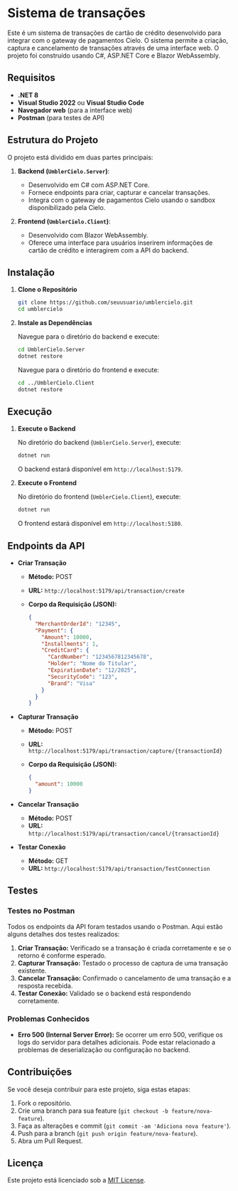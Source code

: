 # Sistema de transações

Este é um sistema de transações de cartão de crédito desenvolvido para integrar com o gateway de pagamentos Cielo. O sistema permite a criação, captura e cancelamento de transações através de uma interface web. O projeto foi construído usando C#, ASP.NET Core e Blazor WebAssembly.

## Requisitos

- **.NET 8**
- **Visual Studio 2022** ou **Visual Studio Code**
- **Navegador web** (para a interface web)
- **Postman** (para testes de API)

## Estrutura do Projeto

O projeto está dividido em duas partes principais:

1. **Backend (`UmblerCielo.Server`)**:
   - Desenvolvido em C# com ASP.NET Core.
   - Fornece endpoints para criar, capturar e cancelar transações.
   - Integra com o gateway de pagamentos Cielo usando o sandbox disponibilizado pela Cielo.

2. **Frontend (`UmblerCielo.Client`)**:
   - Desenvolvido com Blazor WebAssembly.
   - Oferece uma interface para usuários inserirem informações de cartão de crédito e interagirem com a API do backend.

## Instalação

1. **Clone o Repositório**

    ```bash
    git clone https://github.com/seuusuario/umblercielo.git
    cd umblercielo
    ```

2. **Instale as Dependências**

    Navegue para o diretório do backend e execute:

    ```bash
    cd UmblerCielo.Server
    dotnet restore
    ```

    Navegue para o diretório do frontend e execute:

    ```bash
    cd ../UmblerCielo.Client
    dotnet restore
    ```

## Execução

1. **Execute o Backend**

    No diretório do backend (`UmblerCielo.Server`), execute:

    ```bash
    dotnet run
    ```

    O backend estará disponível em `http://localhost:5179`.

2. **Execute o Frontend**

    No diretório do frontend (`UmblerCielo.Client`), execute:

    ```bash
    dotnet run
    ```

    O frontend estará disponível em `http://localhost:5180`.

## Endpoints da API

- **Criar Transação**
  - **Método:** POST
  - **URL:** `http://localhost:5179/api/transaction/create`
  - **Corpo da Requisição (JSON):**

    ```json
    {
      "MerchantOrderId": "12345",
      "Payment": {
        "Amount": 10000,
        "Installments": 1,
        "CreditCard": {
          "CardNumber": "1234567812345678",
          "Holder": "Nome do Titular",
          "ExpirationDate": "12/2025",
          "SecurityCode": "123",
          "Brand": "Visa"
        }
      }
    }
    ```

- **Capturar Transação**
  - **Método:** POST
  - **URL:** `http://localhost:5179/api/transaction/capture/{transactionId}`
  - **Corpo da Requisição (JSON):**

    ```json
    {
      "amount": 10000
    }
    ```

- **Cancelar Transação**
  - **Método:** POST
  - **URL:** `http://localhost:5179/api/transaction/cancel/{transactionId}`

- **Testar Conexão**
  - **Método:** GET
  - **URL:** `http://localhost:5179/api/transaction/TestConnection`

## Testes

### Testes no Postman

Todos os endpoints da API foram testados usando o Postman. Aqui estão alguns detalhes dos testes realizados:

1. **Criar Transação:** Verificado se a transação é criada corretamente e se o retorno é conforme esperado.
2. **Capturar Transação:** Testado o processo de captura de uma transação existente.
3. **Cancelar Transação:** Confirmado o cancelamento de uma transação e a resposta recebida.
4. **Testar Conexão:** Validado se o backend está respondendo corretamente.

### Problemas Conhecidos

- **Erro 500 (Internal Server Error):** Se ocorrer um erro 500, verifique os logs do servidor para detalhes adicionais. Pode estar relacionado a problemas de deserialização ou configuração no backend.

## Contribuições

Se você deseja contribuir para este projeto, siga estas etapas:

1. Fork o repositório.
2. Crie uma branch para sua feature (`git checkout -b feature/nova-feature`).
3. Faça as alterações e commit (`git commit -am 'Adiciona nova feature'`).
4. Push para a branch (`git push origin feature/nova-feature`).
5. Abra um Pull Request.

## Licença

Este projeto está licenciado sob a [MIT License](LICENSE).
